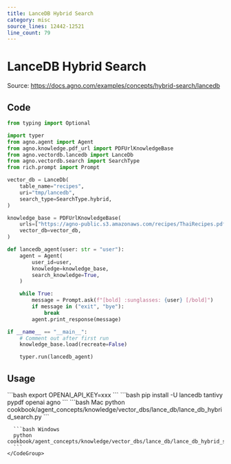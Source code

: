 ```yaml
---
title: LanceDB Hybrid Search
category: misc
source_lines: 12442-12521
line_count: 79
---
```


# LanceDB Hybrid Search
Source: https://docs.agno.com/examples/concepts/hybrid-search/lancedb



## Code

```python cookbook/agent_concepts/knowledge/vector_dbs/lance_db/lance_db_hybrid_search.py
from typing import Optional

import typer
from agno.agent import Agent
from agno.knowledge.pdf_url import PDFUrlKnowledgeBase
from agno.vectordb.lancedb import LanceDb
from agno.vectordb.search import SearchType
from rich.prompt import Prompt

vector_db = LanceDb(
    table_name="recipes",
    uri="tmp/lancedb",
    search_type=SearchType.hybrid,
)

knowledge_base = PDFUrlKnowledgeBase(
    urls=["https://agno-public.s3.amazonaws.com/recipes/ThaiRecipes.pdf"],
    vector_db=vector_db,
)

def lancedb_agent(user: str = "user"):
    agent = Agent(
        user_id=user,
        knowledge=knowledge_base,
        search_knowledge=True,
    )

    while True:
        message = Prompt.ask(f"[bold] :sunglasses: {user} [/bold]")
        if message in ("exit", "bye"):
            break
        agent.print_response(message)

if __name__ == "__main__":
    # Comment out after first run
    knowledge_base.load(recreate=False)

    typer.run(lancedb_agent)
```

## Usage

<Steps>
  <Snippet file="create-venv-step.mdx" />

  <Step title="Set your API key">
    ```bash
    export OPENAI_API_KEY=xxx
    ```
  </Step>

  <Step title="Install libraries">
    ```bash
    pip install -U lancedb tantivy pypdf openai agno
    ```
  </Step>

  <Step title="Run Agent">
    <CodeGroup>
      ```bash Mac
      python cookbook/agent_concepts/knowledge/vector_dbs/lance_db/lance_db_hybrid_search.py
      ```

      ```bash Windows
      python cookbook/agent_concepts/knowledge/vector_dbs/lance_db/lance_db_hybrid_search.py
      ```
    </CodeGroup>
  </Step>
</Steps>


